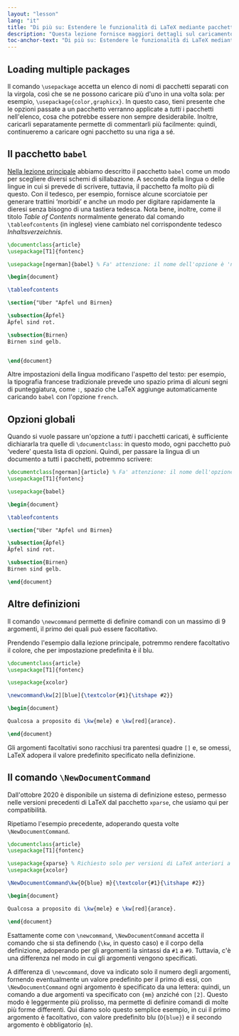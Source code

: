 ```yaml
---
layout: "lesson"
lang: "it"
title: "Di più su: Estendere le funzionalità di LaTeX mediante pacchetti e definizioni"
description: "Questa lezione fornisce maggiori dettagli sul caricamento dei pacchetti, descrive il pacchetto babel per selezionare le lingue del documento e approfondisce l'argomento dei comandi personali."
toc-anchor-text: "Di più su: Estendere le funzionalità di LaTeX mediante pacchetti e definizioni"
---
```


## Loading multiple packages

Il comando `\usepackage` accetta un elenco di nomi di pacchetti 
separati con la virgola, così che se ne possono caricare più d'uno
in una volta sola: per esempio, `\usepackage{color,graphicx}`. 
In questo caso, tieni presente che le opzioni passate 
a un pacchetto verranno applicate a _tutti_ i pacchetti 
nell'elenco, cosa che potrebbe essere non sempre desiderabile. 
Inoltre, caricarli separatamente permette di commentarli
più facilmente: quindi, continueremo a caricare ogni 
pacchetto su una riga a sé.

## Il pacchetto `babel`

[Nella lezione principale](lesson-06) abbiamo descritto il pacchetto
`babel` come un modo per scegliere diversi schemi di sillabazione.
A seconda della lingua o delle lingue in cui si prevede di
scrivere, tuttavia, il pacchetto fa molto più di questo.
Con il tedesco, per esempio, fornisce alcune scorciatoie per 
generare trattini ‘morbidi’ e anche un modo per digitare 
rapidamente la dieresi senza bisogno di una tastiera 
tedesca. 
Nota bene, inoltre, come il titolo _Table of Contents_ 
normalmente generato dal comando `\tableofcontents` (in inglese) 
viene cambiato nel corrispondente tedesco _Inhaltsverzeichnis_.

```latex
\documentclass{article}
\usepackage[T1]{fontenc}

\usepackage[ngerman]{babel} % Fa' attenzione: il nome dell'opzione è 'ngerman'

\begin{document}

\tableofcontents

\section{"Uber "Apfel und Birnen}

\subsection{Äpfel}
Äpfel sind rot.

\subsection{Birnen}
Birnen sind gelb.


\end{document}
```

Altre impostazioni della lingua modificano l'aspetto del testo:
per esempio, la tipografia francese tradizionale prevede uno
spazio prima di alcuni segni di punteggiatura, come `:`,
spazio che LaTeX aggiunge automaticamente caricando `babel`
con l'opzione `french`.

## Opzioni globali

Quando si vuole passare un'opzione a _tutti_ i pacchetti 
caricati, è sufficiente dichiararla tra quelle di 
`\documentclass`: in questo modo, ogni pacchetto può ‘vedere’ 
questa lista di opzioni. 
Quindi, per passare la lingua di un documento a tutti i pacchetti, 
potremmo scrivere:

```latex
\documentclass[ngerman]{article} % Fa' attenzione: il nome dell'opzione è 'ngerman'
\usepackage[T1]{fontenc}

\usepackage{babel}

\begin{document}

\tableofcontents

\section{"Uber "Apfel und Birnen}

\subsection{Äpfel}
Äpfel sind rot.

\subsection{Birnen}
Birnen sind gelb.

\end{document}
```

## Altre definizioni

Il comando `\newcommand` permette di definire comandi 
con un massimo di 9 argomenti, il primo dei quali può 
essere facoltativo.

Prendendo l'esempio dalla lezione principale, potremmo 
rendere facoltativo il colore, che per impostazione 
predefinita è il blu.

```latex
\documentclass{article}
\usepackage[T1]{fontenc}

\usepackage{xcolor}

\newcommand\kw[2][blue]{\textcolor{#1}{\itshape #2}}

\begin{document}

Qualcosa a proposito di \kw{mele} e \kw[red]{arance}.

\end{document}
```

Gli argomenti facoltativi sono racchiusi tra parentesi quadre
`[]` e, se omessi, LaTeX adopera il valore predefinito
specificato nella definizione.

## Il comando `\NewDocumentCommand`

Dall'ottobre 2020 è disponibile un sistema di definizione esteso, 
permesso nelle versioni precedenti di LaTeX dal pacchetto `xparse`, 
che usiamo qui per compatibilità.

Ripetiamo l'esempio precedente, adoperando questa volte 
`\NewDocumentCommand`.

```latex
\documentclass{article}
\usepackage[T1]{fontenc}

\usepackage{xparse} % Richiesto solo per versioni di LaTeX anteriori a ottobre 2020
\usepackage{xcolor}

\NewDocumentCommand\kw{O{blue} m}{\textcolor{#1}{\itshape #2}}

\begin{document}

Qualcosa a proposito di \kw{mele} e \kw[red]{arance}.

\end{document}
```

Esattamente come con `\newcommand`, `\NewDocumentCommand` 
accetta il comando che si sta definendo (`\kw`, in questo caso) 
e il corpo della definizione, adoperando per gli argomenti
la sintassi da `#1` a `#9`.
Tuttavia, c'è una differenza nel modo in cui gli argomenti 
vengono specificati.

A differenza di `\newcommand`, dove va indicato solo il numero
degli argomenti, fornendo eventualmente un valore predefinito
per il primo di essi, con `\NewDocumentCommand` ogni argomento 
è specificato da una lettera: quindi, un comando a due argomenti 
va specificato con `{mm}` anziché con `[2]`. 
Questo modo è leggermente più prolisso, ma permette di definire 
comandi di molte più forme differenti.
Qui diamo solo questo semplice esempio, in cui il primo argomento 
è facoltativo, con valore predefinito blu (`O{blue}`) e il secondo 
argomento è obbligatorio (`m`).

